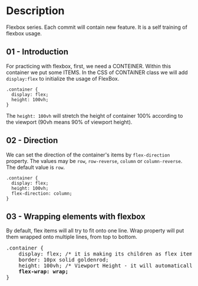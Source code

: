 # Description
Flexbox series. Each commit will contain new feature. It is a self training of flexbox usage.

## 01 - Introduction
For practicing with flexbox, first, we need a CONTEINER. Within this container we put some ITEMS.
In the CSS of CONTAINER class we will add `display:flex` to initialize the usage of FlexBox.
```
.container {
  display: flex;
  height: 100vh;
}
```
The `height: 100vh` will stretch the height of container 100% according to the viewport (90vh means 90% of viewport height).

## 02 - Direction
We can set the direction of the container's items by `flex-direction` property. The values may be `row`, `row-reverse`, `column` or `column-reverse`. The default value is `row`.
```
.container {
  display: flex;
  height: 100vh;
  flex-direction: column;
}
```

## 03 - Wrapping elements with flexbox
By default, flex items will all try to fit onto one line. Wrap property will put them wrapped onto multiple lines, from top to bottom.
<pre>
.container {
    display: flex; /* it is making its children as flex items */
    border: 10px solid goldenrod;
    height: 100vh; /* Viewport Height - it will automatically adjust (strech) the height of the element */
    <b>flex-wrap: wrap;</b>
}
</pre>
